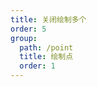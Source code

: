 ```yaml
---
title: 关闭绘制多个
order: 5
group:
  path: /point
  title: 绘制点
  order: 1
---
```


<code src="./multiple.tsx" compact="true" defaultShowCode="true"></code>
